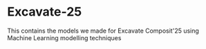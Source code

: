 # Excavate-25
This contains the models we made for Excavate Composit'25 using Machine Learning modelling techniques
